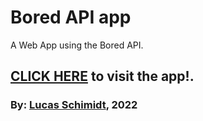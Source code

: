 # Bored API app

A Web App using the Bored API.

## **[CLICK HERE](https://share.streamlit.io/lschimidtc/bored-api-app/main/main.py) to visit the app!**.

### By: [Lucas Schimidt](https://linkedin.com/in/lucasschimidtc), 2022 
